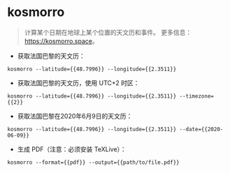 # kosmorro

> 计算某个日期在地球上某个位置的天文历和事件。
> 更多信息：<https://kosmorro.space>。

- 获取法国巴黎的天文历：

`kosmorro --latitude={{48.7996}} --longitude={{2.3511}}`

- 获取法国巴黎的天文历，使用 UTC+2 时区：

`kosmorro --latitude={{48.7996}} --longitude={{2.3511}} --timezone={{2}}`

- 获取法国巴黎在2020年6月9日的天文历：

`kosmorro --latitude={{48.7996}} --longitude={{2.3511}} --date={{2020-06-09}}`

- 生成 PDF（注意：必须安装 TeXLive）：

`kosmorro --format={{pdf}} --output={{path/to/file.pdf}}`